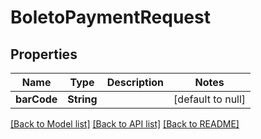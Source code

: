 # BoletoPaymentRequest

## Properties

| Name        | Type       | Description | Notes             |
|-------------|------------|-------------|-------------------|
| **barCode** | **String** |             | [default to null] |

[[Back to Model list]](../../README.md#documentation-for-models) [[Back to API list]](../../README.md#documentation-for-api-endpoints) [[Back to README]](../../README.md)

